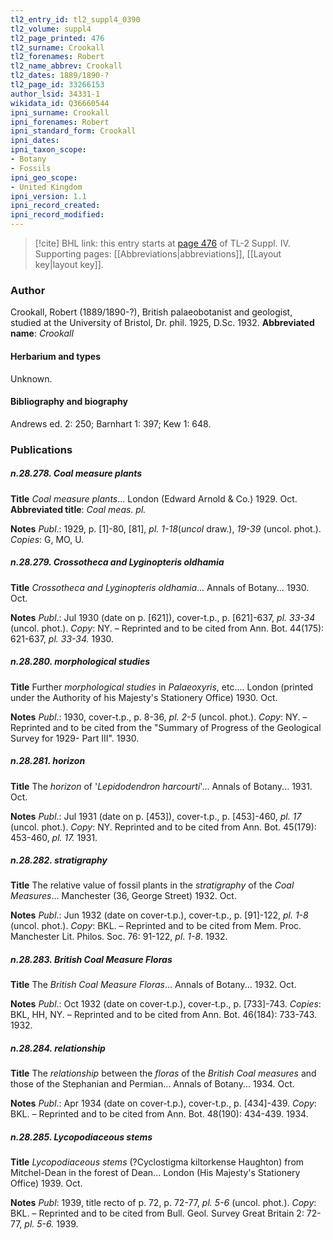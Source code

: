 ```yaml
---
tl2_entry_id: tl2_suppl4_0390
tl2_volume: suppl4
tl2_page_printed: 476
tl2_surname: Crookall
tl2_forenames: Robert
tl2_name_abbrev: Crookall
tl2_dates: 1889/1890-?
tl2_page_id: 33266153
author_lsid: 34331-1
wikidata_id: Q36660544
ipni_surname: Crookall
ipni_forenames: Robert
ipni_standard_form: Crookall
ipni_dates: 
ipni_taxon_scope: 
- Botany
- Fossils
ipni_geo_scope: 
- United Kingdom
ipni_version: 1.1
ipni_record_created: 
ipni_record_modified:
---
```



> [!cite] BHL link: this entry starts at [page 476](https://www.biodiversitylibrary.org/page/33266153) of TL-2 Suppl. IV.
> Supporting pages: [[Abbreviations|abbreviations]], [[Layout key|layout key]].

### Author

Crookall, Robert (1889/1890-?), British palaeobotanist and geologist, studied at the University of Bristol, Dr. phil. 1925, D.Sc. 1932. 
**Abbreviated name**: *Crookall*

#### Herbarium and types

Unknown.

#### Bibliography and biography

Andrews ed. 2: 250; Barnhart 1: 397; Kew 1: 648.

### Publications

##### n.28.278. Coal measure plants

**Title**
*Coal measure plants*... London (Edward Arnold & Co.) 1929. Oct.
**Abbreviated title**: *Coal meas. pl.*

**Notes**
*Publ*.: 1929, p. \[1\]-80, \[81\], *pl. 1-18*(*uncol* draw.), *19-39* (uncol. phot.). *Copies*: G, MO, U.

##### n.28.279. Crossotheca and Lyginopteris oldhamia

**Title**
*Crossotheca and Lyginopteris oldhamia*... Annals of Botany... 1930. Oct.

**Notes**
*Publ*.: Jul 1930 (date on p. \[621\]), cover-t.p., p. \[621\]-637, *pl. 33-34* (uncol. phot.). *Copy*: NY. – Reprinted and to be cited from Ann. Bot. 44(175): 621-637, *pl. 33-34.* 1930.

##### n.28.280. morphological studies

**Title**
Further *morphological studies* in *Palaeoxyris*, etc.... London (printed under the Authority of his Majesty's Stationery Office) 1930. Oct.

**Notes**
*Publ*.: 1930, cover-t.p., p. 8-36, *pl. 2-5* (uncol. phot.). *Copy*: NY. – Reprinted and to be cited from the "Summary of Progress of the Geological Survey for 1929- Part III". 1930.

##### n.28.281. horizon

**Title**
The *horizon* of '*Lepidodendron harcourti*'... Annals of Botany... 1931. Oct.

**Notes**
*Publ*.: Jul 1931 (date on p. \[453\]), cover-t.p., p. \[453\]-460, *pl. 17* (uncol. phot.). *Copy*: NY. Reprinted and to be cited from Ann. Bot. 45(179): 453-460, *pl. 17.* 1931.

##### n.28.282. stratigraphy

**Title**
The relative value of fossil plants in the *stratigraphy* of the *Coal Measures*... Manchester (36, George Street) 1932. Oct.

**Notes**
*Publ*.: Jun 1932 (date on cover-t.p.), cover-t.p., p. \[91\]-122, *pl. 1-8* (uncol. phot.). *Copy*: BKL. – Reprinted and to be cited from Mem. Proc. Manchester Lit. Philos. Soc. 76: 91-122, *pl*.
*1-8*. 1932.

##### n.28.283. British Coal Measure Floras

**Title**
The *British Coal Measure Floras*... Annals of Botany... 1932. Oct.

**Notes**
*Publ*.: Oct 1932 (date on cover-t.p.), cover-t.p., p. \[733\]-743. *Copies*: BKL, HH, NY. – Reprinted and to be cited from Ann. Bot. 46(184): 733-743. 1932.

##### n.28.284. relationship

**Title**
The *relationship* between the *floras* of the *British Coal measures* and those of the Stephanian and Permian... Annals of Botany... 1934. Oct.

**Notes**
*Publ*.: Apr 1934 (date on cover-t.p.), cover-t.p., p. \[434\]-439. *Copy*: BKL. – Reprinted and to be cited from Ann. Bot. 48(190): 434-439. 1934.

##### n.28.285. Lycopodiaceous stems

**Title**
*Lycopodiaceous stems* (?Cyclostigma kiltorkense Haughton) from Mitchel-Dean in the forest of Dean... London (His Majesty's Stationery Office) 1939. Oct.

**Notes**
*Publ*: 1939, title recto of p. 72, p. 72-77, *pl. 5-6* (uncol. phot.). *Copy*: BKL. – Reprinted and to be cited from Bull. Geol. Survey Great Britain 2: 72-77, *pl. 5-6.* 1939.

